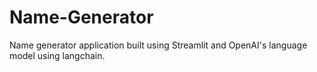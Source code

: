 # Name-Generator
Name generator application built using Streamlit and OpenAI's language model using langchain.
